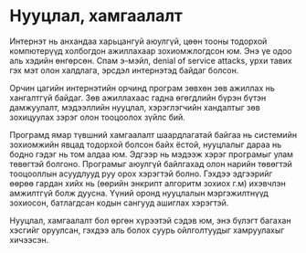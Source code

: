 # Нууцлал, хамгаалалт

Интернэт нь анхандаа харьцангуй аюулгүй, цөөн тооны тодорхой компютерүүд холбогдон ажиллахаар зохиомжлогдсон юм. Энэ үе одоо аль хэдийн өнгөрсөн. Спам э-мэйл, denial of service attacks, урхи тавих гэх мэт олон халдлага, эрсдэл интернэтэд байдаг болсон.

Орчин цагийн интернэтийн орчинд програм зөвхөн зөв ажиллах нь хангалтгүй байдаг. Зөв ажиллахаас гадна өгөгдлийн бүрэн бүтэн дамжуулалт, мэдээллийн нууцлал, хэрэглэгчийн хандалтыг зөв зохицуулах зэрэг олон тооцоолох зүйлс бий.

Програмд ямар түвшний хамгаалалт шаардлагатай байгаа нь системийн зохиомжийн явцад тодорхой болсон байх ёстой, нууцлалыг дараа нь бодно гэдэг нь том алдаа юм. Эдгээр нь мэдээж хэрэг програмыг улам төвөгтэй болгоно. Програмыг аюулгүй байлгахад олон нарийн төвөгтэй тооцооллын асуудлууд руу орох хэрэгтэй болно. Гэхдээ эдгээрийг өөрөө гардан хийх нь \(өөрийн энкрипт алгоритм зохиох г.м\) ихэвчлэн амжилтгүй болж дуусна. Үүний оронд нууцлалын мэргэжилтнүүд зохиосон, батлагдсан кодын сангууд ашиглах хэрэгтэй.

Нууцлал, хамгаалалт бол өргөн хүрээтэй сэдэв юм, энэ бүлэгт багахан хэсгийг оруулсан, гэхдээ аль болох суурь ойлголтуудыг хамруулахыг хичээсэн.